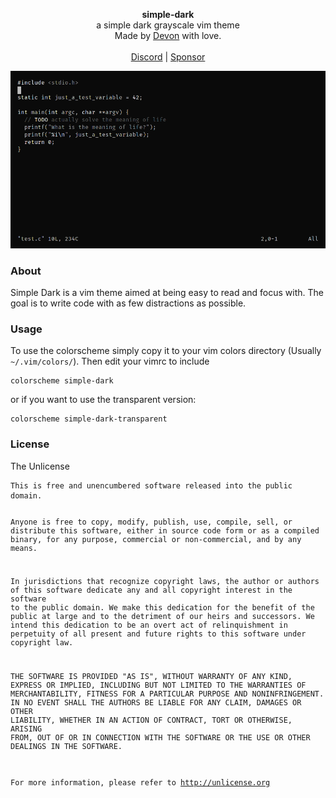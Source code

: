 <div id="header">
    <p align="center">
      <b>simple-dark</b><br>
	  <span font-size="16px">a simple dark grayscale vim theme</span><br>
      <span font-size="12px">Made by <a href="http://tek256.com">Devon</a> with love.</span><br><br>
      <span><a href="https://discordapp.com/invite/63GvpMh">Discord</a> | <a href="https://github.com/sponsors/tek256">Sponsor</a></span>
    </p>
</div>
<div id="about">
	<img src="screenshot.png" alt="simple-dark-screenshot"/>
	<h3>About</h3>
	<p>Simple Dark is a vim theme aimed at being easy to read and focus with. The goal is to write code with as few distractions as possible.    
	</p>
</div>
<div id="usage">
<h3>Usage</h3>
<p>To use the colorscheme simply copy it to your vim colors directory (Usually <code>~/.vim/colors/</code>). Then edit your vimrc to include <pre><code>colorscheme simple-dark</code></pre> or if you want to use the transparent version: <pre><code>colorscheme simple-dark-transparent</code></pre></p>
</div>
<div id="license">
	<h3>License</h3>
	<p>The Unlicense</p>
<pre><code>This is free and unencumbered software released into the public domain.

Anyone is free to copy, modify, publish, use, compile, sell, or
distribute this software, either in source code form or as a compiled
binary, for any purpose, commercial or non-commercial, and by any
means.

In jurisdictions that recognize copyright laws, the author or authors
of this software dedicate any and all copyright interest in the
software to the public domain. We make this dedication for the benefit
of the public at large and to the detriment of our heirs and
successors. We intend this dedication to be an overt act of
relinquishment in perpetuity of all present and future rights to this
software under copyright law.

THE SOFTWARE IS PROVIDED "AS IS", WITHOUT WARRANTY OF ANY KIND,
EXPRESS OR IMPLIED, INCLUDING BUT NOT LIMITED TO THE WARRANTIES OF
MERCHANTABILITY, FITNESS FOR A PARTICULAR PURPOSE AND NONINFRINGEMENT.
IN NO EVENT SHALL THE AUTHORS BE LIABLE FOR ANY CLAIM, DAMAGES OR
OTHER LIABILITY, WHETHER IN AN ACTION OF CONTRACT, TORT OR OTHERWISE,
ARISING FROM, OUT OF OR IN CONNECTION WITH THE SOFTWARE OR THE USE OR
OTHER DEALINGS IN THE SOFTWARE.

For more information, please refer to <http://unlicense.org></code></pre></div>
